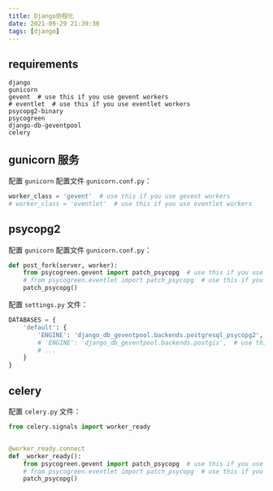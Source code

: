 ```yaml
---
title: Django协程化
date: 2021-09-29 21:39:30
tags: [django]
---
```


## requirements

```requirements
django
gunicorn
gevent  # use this if you use gevent workers
# eventlet  # use this if you use eventlet workers
psycopg2-binary
psycogreen
django-db-geventpool
celery
```

<!--more-->

## gunicorn 服务

配置 `gunicorn` 配置文件 `gunicorn.conf.py`：

```python
worker_class = 'gevent'  # use this if you use gevent workers
# worker_class = 'eventlet'  # use this if you use eventlet workers
```

## psycopg2

配置 `gunicorn` 配置文件 `gunicorn.conf.py`：

```python
def post_fork(server, worker):
    from psycogreen.gevent import patch_psycopg  # use this if you use gevent workers
    # from psycogreen.eventlet import patch_psycopg  # use this if you use eventlet workers
    patch_psycopg()
```

配置 `settings.py` 文件：

```python
DATABASES = {
    'default': {
        'ENGINE': 'django_db_geventpool.backends.postgresql_psycopg2',
        # 'ENGINE': 'django_db_geventpool.backends.postgis',  # use this if you use postgis
        # ...
    }
}
```

## celery

配置 `celery.py` 文件：

```python
from celery.signals import worker_ready


@worker_ready.connect
def _worker_ready():
    from psycogreen.gevent import patch_psycopg  # use this if you use gevent workers
    # from psycogreen.eventlet import patch_psycopg  # use this if you use eventlet workers
    patch_psycopg()
```
